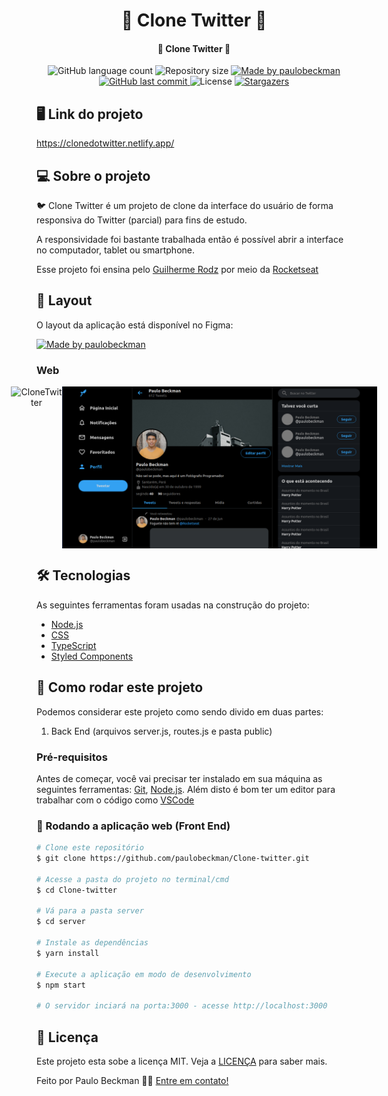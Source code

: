 <h1 align="center">
    🚀 Clone Twitter 🚀
</h1>

<h4 align="center"> 
	🚀 Clone Twitter 🚀
</h4>
  
<p align="center">
  <img alt="GitHub language count" src="https://img.shields.io/github/languages/count/paulobeckman/Clone-twitter?color=%2304D361">
  
  <img alt="Repository size" src="https://img.shields.io/github/repo-size/paulobeckman/Clone-twitter">
  
  <a href="https://www.linkedin.com/in/paulobeckman/">
    <img alt="Made by paulobeckman" src="https://img.shields.io/badge/made%20by-paulobeckman-%2304D361">
  </a>
	
  
  <a href="https://github.com/paulobeckman/Clone-twitter/commits/master">
    <img alt="GitHub last commit" src="https://img.shields.io/github/last-commit/paulobeckman/Clone-twitter">
  </a>
 
  <img alt="License" src="https://img.shields.io/badge/license-MIT-brightgreen">
   <a href="https://github.com/paulobeckman/Clone-twitter/stargazers">
    <img alt="Stargazers" src="https://img.shields.io/github/stars/paulobeckman/Clone-twitter?style=social">
  </a>
</p>

## 🖥 Link do projeto

https://clonedotwitter.netlify.app/


## 💻 Sobre o projeto

🐦 Clone Twitter é um projeto de clone da interface do usuário de forma responsiva do Twitter (parcial) para fins de estudo.

A responsividade foi bastante trabalhada então é possível abrir a interface no computador, tablet ou smartphone.

Esse projeto foi ensina pelo [Guilherme Rodz][gr] por meio da [Rocketseat][rs]

## 🎨 Layout

O layout da aplicação está disponível no Figma:

<a href="https://www.figma.com/file/cjNh1bd93pbJBFOza25K7L/Twitter-Clone?node-id=1%3A2">
  <img alt="Made by paulobeckman" src="https://img.shields.io/badge/Acessar%20Layout%20-Figma-%2304D361">
</a>


### Web

<p align="center" style="display: flex; align-items: flex-start; justify-content: center;">
	
  <img alt="CloneTwitter" title="#CloneTwitter" src="./github-assets/CloneTwitter.gif" width="800px">	
		
  <img alt="CloneTwitter" title="#CloneTwitter" src="./github-assets/pagina1.png" width="800px">

</p>

## 🛠 Tecnologias

As seguintes ferramentas foram usadas na construção do projeto:

- [Node.js][nodejs]
- [CSS][css]
- [TypeScript][ts]
- [Styled Components][sc]


## 🚀 Como rodar este projeto

Podemos considerar este projeto como sendo divido em duas partes:
1. Back End (arquivos server.js, routes.js e pasta public) 

### Pré-requisitos

Antes de começar, você vai precisar ter instalado em sua máquina as seguintes ferramentas:
[Git](https://git-scm.com), [Node.js][nodejs]. 
Além disto é bom ter um editor para trabalhar com o código como [VSCode][vscode]

### 🎲 Rodando a aplicação web (Front End)

```bash
# Clone este repositório
$ git clone https://github.com/paulobeckman/Clone-twitter.git

# Acesse a pasta do projeto no terminal/cmd
$ cd Clone-twitter

# Vá para a pasta server
$ cd server

# Instale as dependências
$ yarn install

# Execute a aplicação em modo de desenvolvimento
$ npm start

# O servidor inciará na porta:3000 - acesse http://localhost:3000 
```


## 📝 Licença

Este projeto esta sobe a licença MIT. Veja a [LICENÇA](license) para saber mais.

Feito por Paulo Beckman 👋🏽 [Entre em contato!](https://www.linkedin.com/in/paulo-beckman/)

[nodejs]: https://nodejs.org/
[yarn]: https://yarnpkg.com/
[vscode]: https://code.visualstudio.com/
[license]: https://opensource.org/licenses/MIT
[CSS]: https://developer.mozilla.org/pt-BR/docs/Web/CSS
[ts]: https://www.typescriptlang.org/
[gr]: https://github.com/guilhermerodz
[rs]: https://www.youtube.com/watch?v=K-8z_4xvT3o
[sc]: https://styled-components.com/
